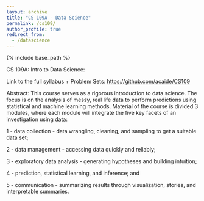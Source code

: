 ```yaml
---
layout: archive
title: "CS 109A - Data Science"
permalink: /cs109/
author_profile: true
redirect_from:
  - /datascience
---
```


{% include base_path %}

CS 109A: Intro to Data Science: 

Link to the full syllabus + Problem Sets: https://github.com/acaide/CS109

Abstract: 
This course serves as a rigorous introduction to data science. 
The focus is on the analysis of messy, real life data to perform predictions using statistical and machine learning methods. 
Material of the course is divided 3 modules, where each module will integrate the five key facets of an investigation using data:

  1 - data collection - data wrangling, cleaning, and sampling to get a suitable data set;

  2 - data management - accessing data quickly and reliably;

  3 - exploratory data analysis - generating hypotheses and building intuition;

  4 - prediction, statistical learning, and inference; and

  5 - communication - summarizing results through visualization, stories, and interpretable summaries.
  


